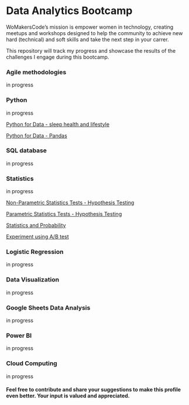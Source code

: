 # Data Analytics Bootcamp
WoMakersCode’s mission is empower women in technology, creating meetups and workshops designed to help the community to achieve new hard (technical) and soft skills and take the next step in your carrer.

This repository will track my progress and showcase the results of the challenges I engage during this bootcamp.

### Agile methodologies
in progress
### Python
in progress

<a href="Python_for_Data_sleep_health_and_lifestyle.ipynb">Python for Data - sleep health and lifestyle</a>

<a href="Python_for_Data_Pandas_sort.ipynb">Python for Data - Pandas</a>

### SQL database
in progress
### Statistics
in progress

<a href="Non_Parametric_Tests_in_Hypothesis_Testing.ipynb">Non-Parametric Statistics Tests - Hypothesis Testing</a>

<a href="Parametric_statistics_tests_in_Hypothesis_Testing.ipynb">Parametric Statistics Tests - Hypothesis Testing</a>

<a href="Statistics_and_probability.ipynb">Statistics and Probability</a>

<a href="Experiment_test_ab.ipynb">Experiment using A/B test</a>


### Logistic Regression
in progress
### Data Visualization
in progress
### Google Sheets Data Analysis
in progress
### Power BI
in progress
### Cloud Computing
in progress

#### Feel free to contribute and share your suggestions to make this profile even better. Your input is valued and appreciated. 
